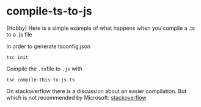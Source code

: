 # compile-ts-to-js
(Hobby) Here is a simple example of what happens when you compile a .ts to a .js file 

In order to generate tsconfig.json 
```
tsc init 
``` 

Compile the `.ts`file to `.js` with 
```
tsc compile-this-to-js.ts
```

On stackoverflow there is a discussion about an easier compilation. But which is not recommended by Microsoft: 
[stackoverflow](https://stackoverflow.com/questions/61468113/typescript-is-it-possible-to-declare-a-class-using-function)
